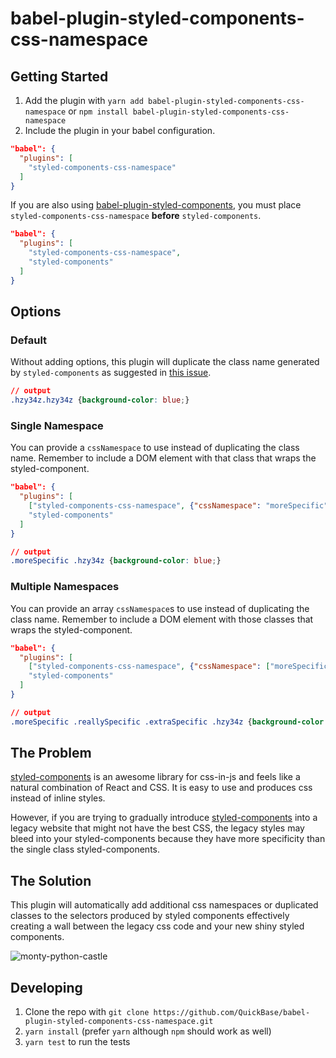 # babel-plugin-styled-components-css-namespace

## Getting Started

1. Add the plugin with `yarn add babel-plugin-styled-components-css-namespace` or `npm install babel-plugin-styled-components-css-namespace`
1. Include the plugin in your babel configuration.

``` json
"babel": {
  "plugins": [
    "styled-components-css-namespace"
  ]
}
```

If you are also using [babel-plugin-styled-components](https://github.com/styled-components/babel-plugin-styled-components), you must place `styled-components-css-namespace` **before** `styled-components`.

``` json
"babel": {
  "plugins": [
    "styled-components-css-namespace",
    "styled-components"
  ]
}
```

## Options

### Default

Without adding options, this plugin will duplicate the class name generated by `styled-components` as suggested in [this issue](https://github.com/styled-components/styled-components/issues/613).

``` css
// output
.hzy34z.hzy34z {background-color: blue;}
```

### Single Namespace

You can provide a `cssNamespace` to use instead of duplicating the class name. Remember to include a DOM element with that class that wraps the styled-component.

``` json
"babel": {
  "plugins": [
    ["styled-components-css-namespace", {"cssNamespace": "moreSpecific"}],
    "styled-components"
  ]
}
```

``` css
// output
.moreSpecific .hzy34z {background-color: blue;}
```

### Multiple Namespaces

You can provide an array `cssNamespace`s to use instead of duplicating the class name. Remember to include a DOM element with those classes that wraps the styled-component.

``` json
"babel": {
  "plugins": [
    ["styled-components-css-namespace", {"cssNamespace": ["moreSpecific", "reallySpecific", "extraSpecific"]}],
    "styled-components"
  ]
}
```

``` css
// output
.moreSpecific .reallySpecific .extraSpecific .hzy34z {background-color: blue;}
```

## The Problem

[styled-components](https://github.com/QuickBase/styled-components) is an awesome library for css-in-js and feels like a natural combination of React and CSS. It is easy to use and produces css instead of inline styles.

However, if you are trying to gradually introduce [styled-components](https://github.com/QuickBase/styled-components) into a legacy website that might not have the best CSS, the legacy styles may bleed into your styled-components because they have more specificity than the single class styled-components.

## The Solution

This plugin will automatically add additional css namespaces or duplicated classes to the selectors produced by styled components effectively creating a wall between the legacy css code and your new shiny styled components.

![monty-python-castle](https://media.giphy.com/media/12TIvbgMTrGhhu/giphy.gif)

## Developing

1. Clone the repo with `git clone https://github.com/QuickBase/babel-plugin-styled-components-css-namespace.git`
1. `yarn install` (prefer `yarn` although `npm` should work as well)
1. `yarn test` to run the tests
